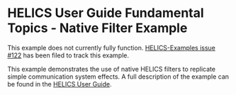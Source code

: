 # HELICS User Guide Fundamental Topics - Native Filter Example

This example does not currently fully function. [HELICS-Examples issue #122](https://github.com/GMLC-TDC/HELICS-Examples/issues/122) has been filed to track this example.

This example demonstrates the use of native HELICS filters to replicate simple communication system effects. A full description of the example can be found in the [HELICS User Guide](https://docs.helics.org/en/latest/user-guide/examples/fundamental_examples/fundamental_native_filter.html).